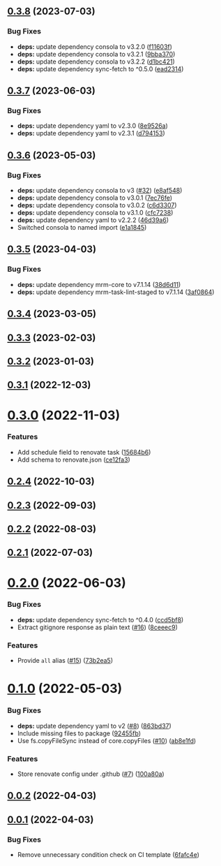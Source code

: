 ## [0.3.8](https://github.com/nandenjin/mrm-preset/compare/v0.3.7...v0.3.8) (2023-07-03)

### Bug Fixes

- **deps:** update dependency consola to v3.2.0 ([f11603f](https://github.com/nandenjin/mrm-preset/commit/f11603f2efe9fbbd47155b52244effb4094e7b24))
- **deps:** update dependency consola to v3.2.1 ([9bba370](https://github.com/nandenjin/mrm-preset/commit/9bba37036ba3293735da52b83c30b21534725cb0))
- **deps:** update dependency consola to v3.2.2 ([d1bc421](https://github.com/nandenjin/mrm-preset/commit/d1bc4214506931783bf20ca055adb5189a33143c))
- **deps:** update dependency sync-fetch to ^0.5.0 ([ead2314](https://github.com/nandenjin/mrm-preset/commit/ead2314d1f21001812e13fe87832837da38346ca))

## [0.3.7](https://github.com/nandenjin/mrm-preset/compare/v0.3.6...v0.3.7) (2023-06-03)

### Bug Fixes

- **deps:** update dependency yaml to v2.3.0 ([8e9526a](https://github.com/nandenjin/mrm-preset/commit/8e9526aaf3bdeef8a7ae023657267f221a3b75c5))
- **deps:** update dependency yaml to v2.3.1 ([d794153](https://github.com/nandenjin/mrm-preset/commit/d794153e1b61e0724d669bd1057befc77d896f0a))

## [0.3.6](https://github.com/nandenjin/mrm-preset/compare/v0.3.5...v0.3.6) (2023-05-03)

### Bug Fixes

- **deps:** update dependency consola to v3 ([#32](https://github.com/nandenjin/mrm-preset/issues/32)) ([e8af548](https://github.com/nandenjin/mrm-preset/commit/e8af548ac3e9847dd56f59e8117ddeca72f67ff3))
- **deps:** update dependency consola to v3.0.1 ([7ec76fe](https://github.com/nandenjin/mrm-preset/commit/7ec76fedc7460262529864aea8d0be5a221b4967))
- **deps:** update dependency consola to v3.0.2 ([c6d3307](https://github.com/nandenjin/mrm-preset/commit/c6d3307a159c8185e6a7a00e4ffa600a1dd49fe2))
- **deps:** update dependency consola to v3.1.0 ([cfc7238](https://github.com/nandenjin/mrm-preset/commit/cfc72388cb33031d2bb83c370ecd46b00fc132c6))
- **deps:** update dependency yaml to v2.2.2 ([46d39a6](https://github.com/nandenjin/mrm-preset/commit/46d39a632f6e7e0c4ceac3da296836c7f5aa6e91))
- Switched consola to named import ([e1a1845](https://github.com/nandenjin/mrm-preset/commit/e1a18456117382e8ace20b7952c418ff5a1d161e))

## [0.3.5](https://github.com/nandenjin/mrm-preset/compare/v0.3.4...v0.3.5) (2023-04-03)

### Bug Fixes

- **deps:** update dependency mrm-core to v7.1.14 ([38d6d11](https://github.com/nandenjin/mrm-preset/commit/38d6d1129e742cc0a440cb0183554cdc3d8899cc))
- **deps:** update dependency mrm-task-lint-staged to v7.1.14 ([3af0864](https://github.com/nandenjin/mrm-preset/commit/3af0864915fbb71d7b1edb39a8a5ad2a51dac61b))

## [0.3.4](https://github.com/nandenjin/mrm-preset/compare/v0.3.3...v0.3.4) (2023-03-05)

## [0.3.3](https://github.com/nandenjin/mrm-preset/compare/v0.3.2...v0.3.3) (2023-02-03)

## [0.3.2](https://github.com/nandenjin/mrm-preset/compare/v0.3.1...v0.3.2) (2023-01-03)

## [0.3.1](https://github.com/nandenjin/mrm-preset/compare/v0.3.0...v0.3.1) (2022-12-03)

# [0.3.0](https://github.com/nandenjin/mrm-preset/compare/v0.2.4...v0.3.0) (2022-11-03)

### Features

- Add schedule field to renovate task ([15684b6](https://github.com/nandenjin/mrm-preset/commit/15684b6eaaf48fa80bb4871d050951e93624cc3f))
- Add schema to renovate.json ([ce12fa3](https://github.com/nandenjin/mrm-preset/commit/ce12fa32c53dd988d432bef8a711aef4d3191594))

## [0.2.4](https://github.com/nandenjin/mrm-preset/compare/v0.2.3...v0.2.4) (2022-10-03)

## [0.2.3](https://github.com/nandenjin/mrm-preset/compare/v0.2.2...v0.2.3) (2022-09-03)

## [0.2.2](https://github.com/nandenjin/mrm-preset/compare/v0.2.1...v0.2.2) (2022-08-03)

## [0.2.1](https://github.com/nandenjin/mrm-preset/compare/v0.2.0...v0.2.1) (2022-07-03)

# [0.2.0](https://github.com/nandenjin/mrm-preset/compare/v0.1.0...v0.2.0) (2022-06-03)

### Bug Fixes

- **deps:** update dependency sync-fetch to ^0.4.0 ([ccd5bf8](https://github.com/nandenjin/mrm-preset/commit/ccd5bf8d1a26e05fc0e2e918e451423e947fd961))
- Extract gitignore response as plain text ([#16](https://github.com/nandenjin/mrm-preset/issues/16)) ([8ceeec9](https://github.com/nandenjin/mrm-preset/commit/8ceeec9eccf2b2d5f3b9588c3eb1c46455ba3a68))

### Features

- Provide `all` alias ([#15](https://github.com/nandenjin/mrm-preset/issues/15)) ([73b2ea5](https://github.com/nandenjin/mrm-preset/commit/73b2ea5ef049d8160d6f26cc3399d4d43b273025))

# [0.1.0](https://github.com/nandenjin/mrm-preset/compare/v0.0.2...v0.1.0) (2022-05-03)

### Bug Fixes

- **deps:** update dependency yaml to v2 ([#8](https://github.com/nandenjin/mrm-preset/issues/8)) ([863bd37](https://github.com/nandenjin/mrm-preset/commit/863bd375e3732518d38853b2a81c331f41e0253b))
- Include missing files to package ([92455fb](https://github.com/nandenjin/mrm-preset/commit/92455fb5c78cfa8cb2bc401d125cebf56213b73a))
- Use fs.copyFileSync instead of core.copyFiles ([#10](https://github.com/nandenjin/mrm-preset/issues/10)) ([ab8e1fd](https://github.com/nandenjin/mrm-preset/commit/ab8e1fddcba0dab6340e122ae2fe7f1989ff0f34))

### Features

- Store renovate config under .github ([#7](https://github.com/nandenjin/mrm-preset/issues/7)) ([100a80a](https://github.com/nandenjin/mrm-preset/commit/100a80a17240115faa07e113d5fbdeb3ad287859))

## [0.0.2](https://github.com/nandenjin/mrm-preset/compare/v0.0.1...v0.0.2) (2022-04-03)

## [0.0.1](https://github.com/nandenjin/mrm-preset/compare/v0.0.0...v0.0.1) (2022-04-03)

### Bug Fixes

- Remove unnecessary condition check on CI template ([6fafc4e](https://github.com/nandenjin/mrm-preset/commit/6fafc4ed24799a83edc3f9614a108f4f0b2c7357))

